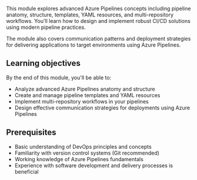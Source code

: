 This module explores advanced Azure Pipelines concepts including pipeline anatomy, structure, templates, YAML resources, and multi-repository workflows. You'll learn how to design and implement robust CI/CD solutions using modern pipeline practices.

The module also covers communication patterns and deployment strategies for delivering applications to target environments using Azure Pipelines.

## Learning objectives

By the end of this module, you'll be able to:

- Analyze advanced Azure Pipelines anatomy and structure
- Create and manage pipeline templates and YAML resources
- Implement multi-repository workflows in your pipelines
- Design effective communication strategies for deployments using Azure Pipelines

## Prerequisites

- Basic understanding of DevOps principles and concepts
- Familiarity with version control systems (Git recommended)
- Working knowledge of Azure Pipelines fundamentals
- Experience with software development and delivery processes is beneficial
